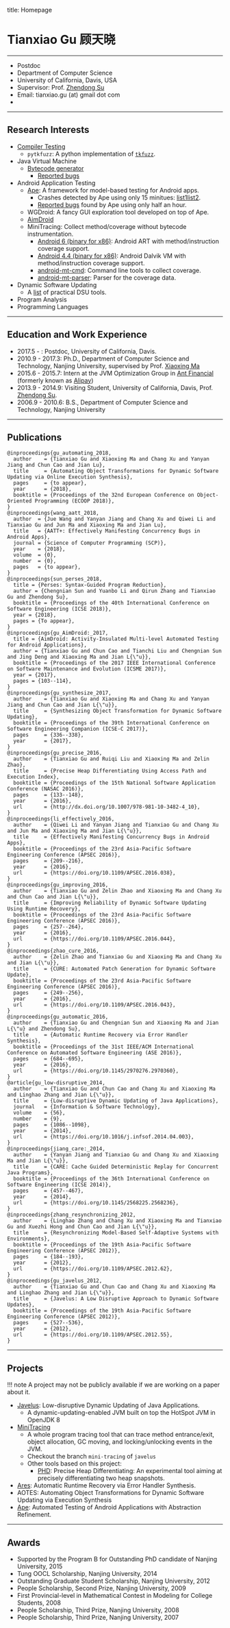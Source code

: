 title: Homepage

# Tianxiao Gu 顾天晓


----------------

* Postdoc
* Department of Computer Science
* University of California, Davis, USA
* Supervisor: Prof. [Zhendong Su](http://www.cs.ucdavis.edu/~su/)
* Email: tianxiao.gu (at) gmail dot com
* <a href="http://www.linkedin.com/in/tianxiaogu"><i class="fab fa-linkedin-square"></i></a>
  <a href="https://twitter.com/Xiaotiangu"><i class="fab fa-twitter-square"></i></a>
  <a href="https://www.facebook.com/eric.ku.505"><i class="fab fa-facebook-square"></i></a>
  <a href="https://www.bitbucket.org/txgu/"><i class="fab fa-bitbucket"></i></a>
  <a href="https://github.com/tianxiaogu"><i class="fab fa-github"></i></a>



----------------
## Research Interests

* [Compiler Testing](./testing/compiler/)
    * `pytkfuzz`: A python implementation of [`tkfuzz`](https://chengniansun.bitbucket.io/papers/issta16.pdf).
* Java Virtual Machine
    * [Bytecode generator](./testing/jvm/)
        * [Reported bugs](./testing/jvm/)
* Android Application Testing
    * [Ape](./sata): A framework for model-based testing for Android apps.
        * Crashes detected by Ape using only 15 minitues: [list1](https://ape-report.github.io/)[list2](https://ape-report.github.io/ape-report-1).
        * [Reported bugs](./sata/reported-bugs) found by Ape using only half an hour.
    * WGDroid: A fancy GUI exploration tool developed on top of Ape.
    * [AimDroid](https://icsnju.github.io/AimDroid-ICSME-2017/)
    * MiniTracing: Collect method/coverage without bytecode instrumentation.
        * [Android 6 (binary for x86)](art-mt-x86.zip): Android ART with method/instruction coverage support.
        * [Android 4.4 (binary for x86)](dalvikvm-mt-x86.zip): Android Dalvik VM with method/instruction coverage support.
        * [android-mt-cmd](https://bitbucket.org/txgu/android-mt-cmd): Command line tools to collect coverage.
        * [android-mt-parser](https://bitbucket.org/txgu/android-mt-parser): Parser for the coverage data.
* Dynamic Software Updating
    * A [list](./javelus/literature) of practical DSU tools.
* Program Analysis
* Programming Languages

----------------

## Education and Work Experience

* 2017.5 - : Postdoc, University of California, Davis.
* 2010.9 - 2017.3: Ph.D., Department of Computer Science and Technology, Nanjing University, supervised by Prof. [Xiaoxing Ma](http://moon.nju.edu.cn/people/xiaoxingma "Xiaoxing Ma")
* 2015.6 - 2015.7: Intern at the JVM Optimization Group in [Ant Financial](http://www.antgroup.com) (formerly known as [Alipay](https://www.alipay.com))
* 2013.9 - 2014.9: Visiting Student, University of California, Davis, Prof. [Zhendong Su](http://www.cs.ucdavis.edu/~su/).
* 2006.9 - 2010.6: B.S., Department of Computer Science and Technology, Nanjing University

----------------
## Publications

~~~{.bibtexhtml hl_lines="Tianxiao Gu"}
@inproceedings{gu_automating_2018,
  author    = {Tianxiao Gu and Xiaoxing Ma and Chang Xu and Yanyan Jiang and Chun Cao and Jian Lu},
  title     = {Automating Object Transformations for Dynamic Software Updating via Online Execution Synthesis},
  pages     = {to appear},
  year      = {2018},
  booktitle = {Proceedings of the 32nd European Conference on Object-Oriented Programming (ECOOP 2018)},
}
@inproceedings{wang_aatt_2018,
  author  = {Jue Wang and Yanyan Jiang and Chang Xu and Qiwei Li and Tianxiao Gu and Jun Ma and Xiaoxing Ma and Jian Lu},
  title   = {AATT+: Effectively Manifesting Concurrency Bugs in Android Apps},
  journal = {Science of Computer Programming (SCP)},
  year    = {2018},
  volume  = {0},
  number  = {0},
  pages   = {to appear},
}
@inproceedings{sun_perses_2018,
  title = {Perses: Syntax-Guided Program Reduction},
  author = {Chengnian Sun and Yuanbo Li and Qirun Zhang and Tianxiao Gu and Zhendong Su},
  booktitle = {Proceedings of the 40th International Conference on Software Engineering (ICSE 2018)},
  year = {2018},
  pages = {To appear},
}
@inproceedings{gu_AimDroid:_2017,
  title = {AimDroid: Activity-Insulated Multi-level Automated Testing for Android Applications},
  author = {Tianxiao Gu and Chun Cao and Tianchi Liu and Chengnian Sun and Jing Deng and Xiaoxing Ma and Jian L{\"u}},
  booktitle = {Proceedings of the 2017 IEEE International Conference on Software Maintenance and Evolution (ICSME 2017)},
  year = {2017},
  pages = {103--114},
}
@inproceedings{gu_synthesize_2017,
  author    = {Tianxiao Gu and Xiaoxing Ma and Chang Xu and Yanyan Jiang and Chun Cao and Jian L{\"u}},
  title     = {Synthesizing Object Transformation for Dynamic Software Updating},
  booktitle = {Proceedings of the 39th International Conference on Software Engineering Companion (ICSE-C 2017)},
  pages     = {336--338},
  year      = {2017},
}
@inproceedings{gu_precise_2016,
  author    = {Tianxiao Gu and Ruiqi Liu and Xiaoxing Ma and Zelin Zhao},
  title     = {Precise Heap Differentiating Using Access Path and Execution Index},
  booktitle = {Proceedings of the 15th National Software Application Conference (NASAC 2016)},
  pages     = {133--148},
  year      = {2016},
  url       = {http://dx.doi.org/10.1007/978-981-10-3482-4_10},
}
@inproceedings{li_effectively_2016,
  author    = {Qiwei Li and Yanyan Jiang and Tianxiao Gu and Chang Xu and Jun Ma and Xiaoxing Ma and Jian L{\"u}},
  title     = {Effectively Manifesting Concurrency Bugs in Android Apps},
  booktitle = {Proceedings of the 23rd Asia-Pacific Software Engineering Conference (APSEC 2016)},
  pages     = {209--216},
  year      = {2016},
  url       = {https://doi.org/10.1109/APSEC.2016.038},
}
@inproceedings{gu_improving_2016,
  author    = {Tianxiao Gu and Zelin Zhao and Xiaoxing Ma and Chang Xu and Chun Cao and Jian L{\"u}},
  title     = {Improving Reliability of Dynamic Software Updating Using Runtime Recovery},
  booktitle = {Proceedings of the 23rd Asia-Pacific Software Engineering Conference (APSEC 2016)},
  pages     = {257--264},
  year      = {2016},
  url       = {https://doi.org/10.1109/APSEC.2016.044},
}
@inproceedings{zhao_cure_2016,
  author    = {Zelin Zhao and Tianxiao Gu and Xiaoxing Ma and Chang Xu and Jian L{\"u}},
  title     = {CURE: Automated Patch Generation for Dynamic Software Update},
  booktitle = {Proceedings of the 23rd Asia-Pacific Software Engineering Conference (APSEC 2016)},
  pages     = {249--256},
  year      = {2016},
  url       = {https://doi.org/10.1109/APSEC.2016.043},
}
@inproceedings{gu_automatic_2016,
  author    = {Tianxiao Gu and Chengnian Sun and Xiaoxing Ma and Jian L{\"u} and Zhendong Su},
  title     = {Automatic Runtime Recovery via Error Handler Synthesis},
  booktitle = {Proceedings of the 31st IEEE/ACM International Conference on Automated Software Engineering (ASE 2016)},
  pages     = {684--695},
  year      = {2016},
  url       = {https://doi.org/10.1145/2970276.2970360},
}
@article{gu_low-disruptive_2014,
  author    = {Tianxiao Gu and Chun Cao and Chang Xu and Xiaoxing Ma and Linghao Zhang and Jian L{\"u}},
  title     = {Low-disruptive Dynamic Updating of Java Applications},
  journal   = {Information & Software Technology},
  volume    = {56},
  number    = {9},
  pages     = {1086--1098},
  year      = {2014},
  url       = {https://doi.org/10.1016/j.infsof.2014.04.003},
}
@inproceedings{jiang_care:_2014,
  author    = {Yanyan Jiang and Tianxiao Gu and Chang Xu and Xiaoxing Ma and Jian L{\"u}},
  title     = {CARE: Cache Guided Deterministic Replay for Concurrent Java Programs},
  booktitle = {Proceedings of the 36th International Conference on Software Engineering (ICSE 2014)},
  pages     = {457--467},
  year      = {2014},
  url       = {https://doi.org/10.1145/2568225.2568236},
}
@inproceedings{zhang_resynchronizing_2012,
  author    = {Linghao Zhang and Chang Xu and Xiaoxing Ma and Tianxiao Gu and Xuezhi Hong and Chun Cao and Jian L{\"u}},
  title     = {Resynchronizing Model-Based Self-Adaptive Systems with Environments},
  booktitle = {Proceedings of the 19th Asia-Pacific Software Engineering Conference (APSEC 2012)},
  pages     = {184--193},
  year      = {2012},
  url       = {https://doi.org/10.1109/APSEC.2012.62},
}
@inproceedings{gu_javelus_2012,
  author    = {Tianxiao Gu and Chun Cao and Chang Xu and Xiaoxing Ma and Linghao Zhang and Jian L{\"u}},
  title     = {Javelus: A Low Disruptive Approach to Dynamic Software Updates},
  booktitle = {Proceedings of the 19th Asia-Pacific Software Engineering Conference (APSEC 2012)},
  pages     = {527--536},
  year      = {2012},
  url       = {https://doi.org/10.1109/APSEC.2012.55},
}

~~~

----------------
## Projects


!!! note
    A project may not be publicly available if we are working on a paper about it.

* <a href="https://bitbucket.org/txgu/javelus"><i class="fab fa-bitbucket"></i></a> [Javelus](./javelus/): Low-disruptive Dynamic Updating of Java Applications.
    * A dynamic-updating-enabled JVM built on top the HotSpot JVM in OpenJDK 8
* <a href="https://bitbucket.org/txgu/javelus"><i class="fab fa-bitbucket"></i></a> [MiniTracing](./minitracing/)
    * A whole program tracing tool that can trace method entrance/exit, object allocation, GC moving, and locking/unlocking events in the JVM.
    * Checkout the branch `mini-tracing` of `javelus`
    * Other tools based on this project:
        * [PHD](https://bitbucket.org/txgu/phd): Precise Heap Differentiating: An experimental tool aiming at precisely differentiating two heap snapshots.
* <a href="https://bitbucket.org/txgu/ares"><i class="fab fa-bitbucket"></i></a> [Ares](./ares/): Automatic Runtime Recovery via Error Handler Synthesis.
* <a href="https://bitbucket.org/txgu/aotes-asm"><i class="fab fa-bitbucket"></i></a> AOTES: Automating Object Transformations for Dynamic Software Updating via Execution Synthesis 
* <a href="https://bitbucket.org/txgu/sata"><i class="fab fa-bitbucket"></i></a> [Ape](./sata/): Automated Testing of Android Applications with Abstraction Refinement.


--------------------

## Awards


* Supported by the Program B for Outstanding PhD candidate of Nanjing University, 2015
* Tung OOCL Scholarship, Nanjing University, 2014
* Outstanding Graduate Student Scholarship, Nanjing University, 2012
* People Scholarship, Second Prize, Nanjing University, 2009
* First Provincial-level in Mathematical Contest in Modeling for College Students, 2008
* People Scholarship, Third Prize, Nanjing University, 2008
* People Scholarship, Third Prize, Nanjing University, 2007




